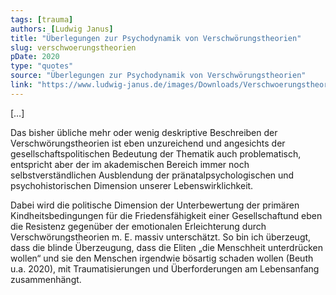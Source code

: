 ```yaml
---
tags: [trauma]
authors: [Ludwig Janus]
title: "Überlegungen zur Psychodynamik von Verschwörungstheorien"
slug: verschwoerungstheorien
pDate: 2020
type: "quotes"
source: "Überlegungen zur Psychodynamik von Verschwörungstheorien"
link: "https://www.ludwig-janus.de/images/Downloads/Verschwoerungstheorien.pdf"
---
```


[…]

Das bisher übliche mehr oder wenig deskriptive Beschreiben der Verschwörungstheorien ist eben unzureichend und angesichts der gesellschaftspolitischen Bedeutung der Thematik auch problematisch, entspricht aber der im akademischen Bereich immer noch selbstverständlichen Ausblendung der pränatalpsychologischen und psychohistorischen Dimension unserer Lebenswirklichkeit.

Dabei wird die politische Dimension der Unterbewertung der primären Kindheitsbedingungen für die Friedensfähigkeit einer Gesellschaftund eben die Resistenz gegenüber der emotionalen Erleichterung durch Verschwörungstheorien m. E. massiv unterschätzt. So bin ich überzeugt, dass die blinde Überzeugung, dass die Eliten „die Menschheit unterdrücken wollen“ und sie den Menschen irgendwie bösartig schaden wollen (Beuth u.a. 2020), mit Traumatisierungen und Überforderungen am Lebensanfang zusammenhängt.
